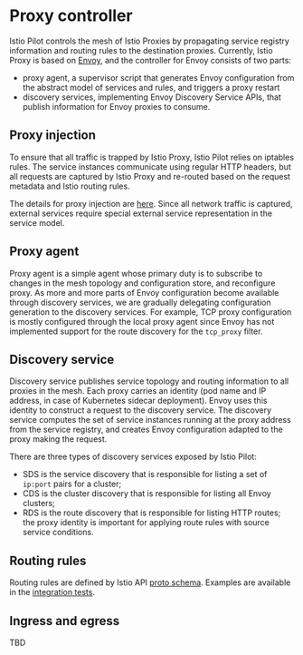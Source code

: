 # Proxy controller

Istio Pilot controls the mesh of Istio Proxies by propagating service registry information and routing rules to the destination proxies. Currently, Istio Proxy is based on [Envoy](https://github.com/lyft/envoy), and the controller for Envoy consists of two parts:

- proxy agent, a supervisor script that generates Envoy configuration from the abstract model of services and rules, and triggers a proxy restart
- discovery services, implementing Envoy Discovery Service APIs, that publish information for Envoy proxies to consume.

## Proxy injection

To ensure that all traffic is trapped by Istio Proxy, Istio Pilot relies on iptables rules. The service instances communicate using regular HTTP headers, but all requests are captured by Istio Proxy and re-routed based on the request metadata and Istio routing rules.

The details for proxy injection are [here](proxy-redirection-configuration.md). Since all network traffic is captured, external services require special external service representation in the service model.

## Proxy agent

Proxy agent is a simple agent whose primary duty is to subscribe to changes in the mesh topology and configuration store, and reconfigure proxy. As more and more parts of Envoy configuration become available through discovery services, we are gradually delegating configuration generation to the discovery services. For example, TCP proxy configuration is mostly configured through the local proxy agent since Envoy has not implemented support for the route discovery for the `tcp_proxy` filter.

## Discovery service

Discovery service publishes service topology and routing information to all proxies in the mesh. Each proxy carries an identity (pod name and IP address, in case of Kubernetes sidecar deployment). Envoy uses this identity to construct a request to the discovery service. The discovery service computes the set of service instances running at the proxy address from the service registry, and creates Envoy configuration adapted to the proxy making the request.

There are three types of discovery services exposed by Istio Pilot:

- SDS is the service discovery that is responsible for listing a set of `ip:port` pairs for a cluster;
- CDS is the cluster discovery that is responsible for listing all Envoy clusters;
- RDS is the route discovery that is responsible for listing HTTP routes; the proxy identity is important for applying route rules with source service conditions.

## Routing rules

Routing rules are defined by Istio API [proto schema](https://github.com/istio/api/blob/master/proxy/v1/config/route_rule.proto). Examples are available in the [integration tests](../test/integration).

## Ingress and egress

TBD
